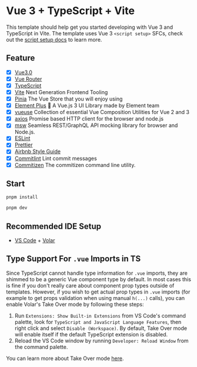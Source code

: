 # Vue 3 + TypeScript + Vite

This template should help get you started developing with Vue 3 and TypeScript in Vite. The template uses Vue 3 `<script setup>` SFCs, check out the [script setup docs](https://v3.vuejs.org/api/sfc-script-setup.html#sfc-script-setup) to learn more.

## Feature

-   [x] [Vue3.0](https://vuejs.org/)
-   [x] [Vue Router](https://github.com/vuejs/router)
-   [x] [TypeScript](https://www.typescriptlang.org/)
-   [x] [Vite](https://vitejs.dev/) Next Generation Frontend Tooling
-   [x] [Pinia](https://pinia.vuejs.org/) The Vue Store that you will enjoy using
-   [x] [Element Plus](https://github.com/element-plus/element-plus) 🎉 A Vue.js 3 UI Library made by Element team
-   [x] [vueuse](https://github.com/vueuse/vueuse) Collection of essential Vue Composition Utilities for Vue 2 and 3
-   [x] [axios](https://github.com/axios/axios) Promise based HTTP client for the browser and node.js
-   [x] [msw](https://mswjs.io/docs/) Seamless REST/GraphQL API mocking library for browser and Node.js.
-   [x] [ESLint](https://eslint.org/)
-   [x] [Prettier](https://prettier.io/)
-   [x] [Airbnb Style Guide](https://github.com/airbnb/javascript)
-   [x] [Commitlint](https://github.com/conventional-changelog/commitlint) Lint commit messages
-   [x] [Commitizen](https://github.com/commitizen/cz-cli) The commitizen command line utility.

## Start

```bash
pnpm install

pnpm dev
```

## Recommended IDE Setup

-   [VS Code](https://code.visualstudio.com/) + [Volar](https://marketplace.visualstudio.com/items?itemName=Vue.volar)

## Type Support For `.vue` Imports in TS

Since TypeScript cannot handle type information for `.vue` imports, they are shimmed to be a generic Vue component type by default. In most cases this is fine if you don't really care about component prop types outside of templates. However, if you wish to get actual prop types in `.vue` imports (for example to get props validation when using manual `h(...)` calls), you can enable Volar's Take Over mode by following these steps:

1. Run `Extensions: Show Built-in Extensions` from VS Code's command palette, look for `TypeScript and JavaScript Language Features`, then right click and select `Disable (Workspace)`. By default, Take Over mode will enable itself if the default TypeScript extension is disabled.
2. Reload the VS Code window by running `Developer: Reload Window` from the command palette.

You can learn more about Take Over mode [here](https://github.com/johnsoncodehk/volar/discussions/471).
